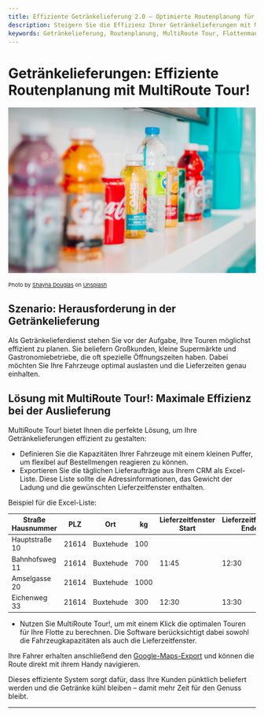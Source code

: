 ```yaml
---
title: Effiziente Getränkelieferung 2.0 – Optimierte Routenplanung für Ihre Flotte
description: Steigern Sie die Effizienz Ihrer Getränkelieferungen mit MultiRoute Tour!. Optimieren Sie die Auslastung Ihrer Fahrzeuge und beliefern Sie große und kleine Märkte schnell und zuverlässig. Halten Sie Getränke kühl und sparen Sie Zeit für den Genuss.
keywords: Getränkelieferung, Routenplanung, MultiRoute Tour, Flottenmanagement, Getränkeauslieferung, Lieferzeitfenster, effiziente Logistik, Fahrzeugkapazität
---
```


# Getränkelieferungen: Effiziente Routenplanung mit MultiRoute Tour!

![Effiziente Routenplanung für Getränkelieferungen](assets/getraenke.jpg "Effiziente Routenplanung für Getränkelieferungen")

<div style="font-size: 11px">
Photo by <a href="https://unsplash.com/@itsmaemedia?utm_source=unsplash&utm_medium=referral&utm_content=creditCopyText">Shayna Douglas</a> on <a href="https://unsplash.com/s/photos/beverages?utm_source=unsplash&utm_medium=referral&utm_content=creditCopyText">Unsplash</a></div>

## Szenario: Herausforderung in der Getränkelieferung

Als Getränkelieferdienst stehen Sie vor der Aufgabe, Ihre Touren möglichst effizient zu planen. Sie beliefern Großkunden, kleine Supermärkte und Gastronomiebetriebe, die oft spezielle Öffnungszeiten haben. Dabei möchten Sie Ihre Fahrzeuge optimal auslasten und die Lieferzeiten genau einhalten.

## Lösung mit MultiRoute Tour!: Maximale Effizienz bei der Auslieferung

MultiRoute Tour! bietet Ihnen die perfekte Lösung, um Ihre Getränkelieferungen effizient zu gestalten:

* Definieren Sie die Kapazitäten Ihrer Fahrzeuge mit einem kleinen Puffer, um flexibel auf Bestellmengen reagieren zu können.
* Exportieren Sie die täglichen Lieferaufträge aus Ihrem CRM als Excel-Liste. Diese Liste sollte die Adressinformationen, das Gewicht der Ladung und die gewünschten Lieferzeitfenster enthalten.

Beispiel für die Excel-Liste:

|Straße Hausnummer|PLZ|Ort|kg|Lieferzeitfenster Start|Lieferzeitfenster Ende|
|-----------------|---|---|---|----------------------|--------------------|
|Hauptstraße 10|21614|Buxtehude|100| | |
|Bahnhofsweg 11|21614|Buxtehude|700|11:45|12:30|
|Amselgasse 20|21614|Buxtehude|1000| | |
|Eichenweg 33|21614|Buxtehude|300|12:30|13:30|

* Nutzen Sie MultiRoute Tour!, um mit einem Klick die optimalen Touren für Ihre Flotte zu berechnen. Die Software berücksichtigt dabei sowohl die Fahrzeugkapazitäten als auch die Lieferzeitfenster.

Ihre Fahrer erhalten anschließend den [Google-Maps-Export](../tour/#tour-exportieren) und können die Route direkt mit ihrem Handy navigieren.

Dieses effiziente System sorgt dafür, dass Ihre Kunden pünktlich beliefert werden und die Getränke kühl bleiben – damit mehr Zeit für den Genuss bleibt.

---


